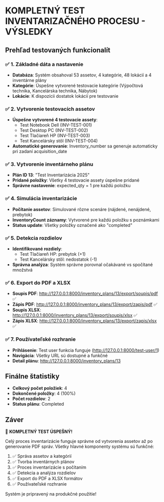 # KOMPLETNÝ TEST INVENTARIZAČNÉHO PROCESU - VÝSLEDKY

## Prehľad testovaných funkcionalít

### ✅ 1. Základné dáta a nastavenie
- **Databáza**: Systém obsahoval 53 assetov, 4 kategórie, 48 lokácií a 4 inventárne plány
- **Kategórie**: Úspešne vytvorené testovacie kategórie (Výpočtová technika, Kancelárska technika, Nábytok)
- **Lokácie**: K dispozícii dostatok lokácií pre testovanie

### ✅ 2. Vytvorenie testovacích assetov
- **Úspešne vytvorené 4 testovacie assety**:
  - Test Notebook Dell (INV-TEST-001)
  - Test Desktop PC (INV-TEST-002) 
  - Test Tlačiareň HP (INV-TEST-003)
  - Test Kancelársky stôl (INV-TEST-004)
- **Automatické generovanie**: Inventory_number sa generuje automaticky pri zadaní acquisition_date

### ✅ 3. Vytvorenie inventárneho plánu
- **Plán ID 13**: "Test Inventarizácia 2025"
- **Pridané položky**: Všetky 4 testovacie assety úspešne pridané
- **Správne nastavenie**: expected_qty = 1 pre každú položku

### ✅ 4. Simulácia inventarizácie
- **Počítanie assetov**: Simulované rôzne scenáre (nájdené, nenájdené, prebytok)
- **InventoryCount záznamy**: Vytvorené pre každú položku s poznámkami
- **Status update**: Všetky položky označené ako "completed"

### ✅ 5. Detekcia rozdielov
- **Identifikované rozdiely**:
  - Test Tlačiareň HP: prebytok (+1)
  - Test Kancelársky stôl: nedostatok (-1)
- **Správna analýza**: Systém správne porovnal očakávané vs spočítané množstvá

### ✅ 6. Export do PDF a XLSX
- **Soupis PDF**: http://127.0.0.1:8000/inventory_plans/13/export/soupis/pdf ✅
- **Zápis PDF**: http://127.0.0.1:8000/inventory_plans/13/export/zapis/pdf ✅
- **Soupis XLSX**: http://127.0.0.1:8000/inventory_plans/13/export/soupis/xlsx ✅
- **Zápis XLSX**: http://127.0.0.1:8000/inventory_plans/13/export/zapis/xlsx ✅

### ✅ 7. Používateľské rozhranie
- **Prihlásenie**: Test user funkcia funguje (http://127.0.0.1:8000/test-user/1)
- **Navigácia**: Všetky URL sú dostupné a funkčné
- **Detail plánu**: http://127.0.0.1:8000/inventory_plans/13

## Finálne štatistiky
- **Celkový počet položiek**: 4
- **Dokončené položky**: 4 (100%)
- **Počet rozdielov**: 2
- **Status plánu**: Completed

## Záver
🎉 **KOMPLETNÝ TEST ÚSPEŠNÝ!** 

Celý proces inventarizácie funguje správne od vytvorenia assetov až po generovanie PDF správ. Všetky hlavné komponenty systému sú funkčné:

1. ✅ Správa assetov a kategórií
2. ✅ Tvorba inventárnych plánov  
3. ✅ Proces inventarizácie s počítaním
4. ✅ Detekcia a analýza rozdielov
5. ✅ Export do PDF a XLSX formátov
6. ✅ Používateľské rozhranie

Systém je pripravený na produkčné použitie!